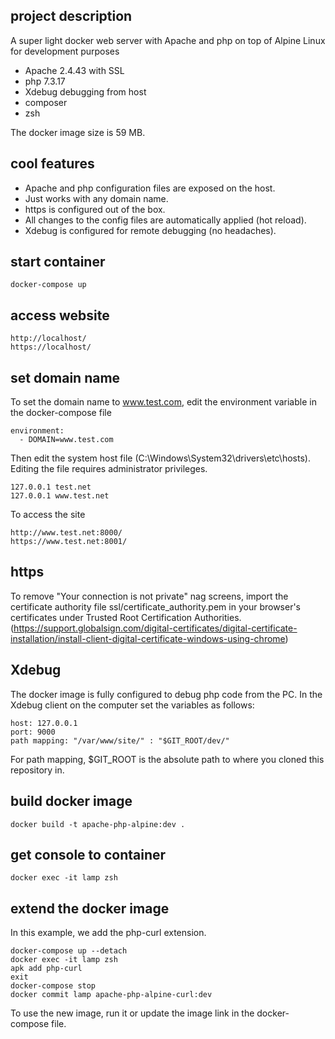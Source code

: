 ## project description

A super light docker web server with Apache and php on top of Alpine Linux for development purposes

- Apache 2.4.43 with SSL
- php 7.3.17
- Xdebug debugging from host
- composer
- zsh

The docker image size is 59 MB.

## cool features

- Apache and php configuration files are exposed on the host.
- Just works with any domain name.
- https is configured out of the box.
- All changes to the config files are automatically applied (hot reload).
- Xdebug is configured for remote debugging (no headaches).

## start container

    docker-compose up

## access website

    http://localhost/
    https://localhost/

## set domain name

To set the domain name to www.test.com, edit the environment variable in the docker-compose file

    environment:
      - DOMAIN=www.test.com

Then edit the system host file (C:\Windows\System32\drivers\etc\hosts). Editing the file requires administrator privileges.

    127.0.0.1 test.net
    127.0.0.1 www.test.net

To access the site

    http://www.test.net:8000/
    https://www.test.net:8001/

## https

To remove "Your connection is not private" nag screens, import the certificate authority file ssl/certificate_authority.pem in your browser's certificates under Trusted Root Certification Authorities. (https://support.globalsign.com/digital-certificates/digital-certificate-installation/install-client-digital-certificate-windows-using-chrome)

## Xdebug

The docker image is fully configured to debug php code from the PC.
In the Xdebug client on the computer set the variables as follows:

    host: 127.0.0.1
    port: 9000
    path mapping: "/var/www/site/" : "$GIT_ROOT/dev/"

For path mapping, $GIT_ROOT is the absolute path to where you cloned this
repository in.

## build docker image

    docker build -t apache-php-alpine:dev .

## get console to container

    docker exec -it lamp zsh

## extend the docker image

In this example, we add the php-curl extension.

    docker-compose up --detach
    docker exec -it lamp zsh
    apk add php-curl
    exit
    docker-compose stop
    docker commit lamp apache-php-alpine-curl:dev

To use the new image, run it or update the image link in the docker-compose file.
